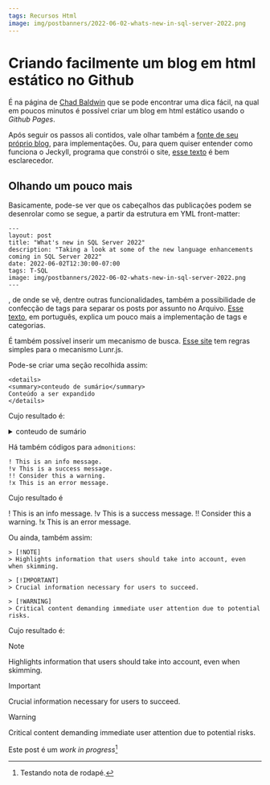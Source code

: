```yaml
---
tags: Recursos Html
image: img/postbanners/2022-06-02-whats-new-in-sql-server-2022.png
---
```


# Criando facilmente um blog em html estático no Github

É na página de [Chad Baldwin](https://chadbaldwin.net/2021/03/14/how-to-build-a-sql-blog.html) que se pode encontrar uma dica fácil, na qual em poucos minutos é possível criar um blog em html estático usando o *Github Pages*. 

Após seguir os passos ali contidos, vale olhar também a [fonte de seu próprio blog](https://github.com/chadbaldwin/chadbaldwin.github.io/tree/main), para implementações. Ou, para quem quiser entender como funciona o Jeckyll, programa que constrói o site, [esse texto]( https://tableless.com.br/jekyll-servindo-sites-estaticos/) é bem esclarecedor.

## Olhando um pouco mais

Basicamente, pode-se ver que os cabeçalhos das publicações podem se desenrolar como se segue, a partir da estrutura em YML front-matter:


```
---
layout: post
title: "What's new in SQL Server 2022"
description: "Taking a look at some of the new language enhancements coming in SQL Server 2022"
date: 2022-06-02T12:30:00-07:00
tags: T-SQL
image: img/postbanners/2022-06-02-whats-new-in-sql-server-2022.png
---
```

, de onde se vê, dentre outras funcionalidades, também a possibilidade de confecção de tags para separar os posts por assunto no Arquivo. [Esse texto](https://blog.nandomoreira.dev/usando-categorias-e-tags-no-jekyll), em português, explica um pouco mais a implementação de tags e categorias.

É também possível inserir um mecanismo de busca. [Esse site](https://jekyllcodex.org/without-plugin/search-lunr/) tem regras simples para o mecanismo Lunr.js. 

Pode-se criar uma seção recolhida assim:

```
<details> 
<summary>conteudo de sumário</summary>
Conteúdo a ser expandido  
</details>
```

Cujo resultado é:

<details> 
<summary>conteudo de sumário</summary>
Conteúdo a ser expandido  
</details>

Há também códigos para `admonitions`:

```
! This is an info message.
!v This is a success message.
!! Consider this a warning.
!x This is an error message.
```

Cujo resultado é

! This is an info message.
!v This is a success message.
!! Consider this a warning.
!x This is an error message.

Ou ainda, também assim:

```
> [!NOTE]  
> Highlights information that users should take into account, even when skimming.

> [!IMPORTANT]  
> Crucial information necessary for users to succeed.

> [!WARNING]  
> Critical content demanding immediate user attention due to potential risks.
```

Cujo resultado é:

> [!NOTE]  
> Highlights information that users should take into account, even when skimming.

> [!IMPORTANT]  
> Crucial information necessary for users to succeed.

> [!WARNING]  
> Critical content demanding immediate user attention due to potential risks.

Este post é um *work in progress*[^1]


[^1]: Testando nota de rodapé.
